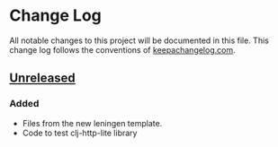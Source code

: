 # Change Log

All notable changes to this project will be documented in this file. This change log follows the conventions of [keepachangelog.com](http://keepachangelog.com/).

## [Unreleased]
### Added
- Files from the new leningen template.
- Code to test clj-http-lite library

[Unreleased]: https://github.com/kaushikdeb/test-clojure/compare/0.1.1...HEAD
